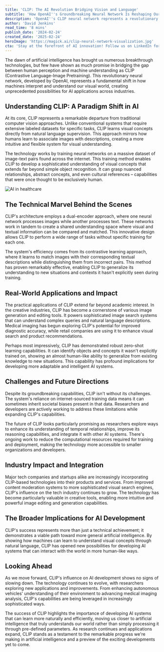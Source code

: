 ```yaml
---
title: 'CLIP: The AI Revolution Bridging Vision and Language'
subtitle: 'How OpenAI''s Groundbreaking Neural Network Is Reshaping Our Understanding of Artificial Intelligence'
description: 'OpenAI''s CLIP neural network represents a revolutionary approach to bridging visual and language understanding in AI. By learning directly from natural language supervision and employing a dual-encoder architecture, CLIP has demonstrated remarkable capabilities in understanding complex visual concepts and relationships. Its impact spans multiple industries, from creative tools to medical imaging, marking a significant step toward more intuitive and adaptable AI systems.'
author: 'David Jenkins'
read_time: '8 mins'
publish_date: '2024-02-24'
created_date: '2025-02-24'
heroImage: 'https://magick.ai/clip-neural-network-visualization.jpg'
cta: 'Stay at the forefront of AI innovation! Follow us on LinkedIn for daily updates on groundbreaking technologies like CLIP and expert insights into the future of artificial intelligence.'
---
```


The dawn of artificial intelligence has brought us numerous breakthrough technologies, but few have shown as much promise in bridging the gap between human perception and machine understanding as CLIP (Contrastive Language-Image Pretraining). This revolutionary neural network, developed by OpenAI, represents a fundamental shift in how machines interpret and understand our visual world, creating unprecedented possibilities for AI applications across industries.

## Understanding CLIP: A Paradigm Shift in AI

At its core, CLIP represents a remarkable departure from traditional computer vision approaches. Unlike conventional systems that require extensive labeled datasets for specific tasks, CLIP learns visual concepts directly from natural language supervision. This approach mirrors how humans learn to associate images with descriptions, creating a more intuitive and flexible system for visual understanding.

The technology works by training neural networks on a massive dataset of image-text pairs found across the internet. This training method enables CLIP to develop a sophisticated understanding of visual concepts that extends far beyond simple object recognition. It can grasp nuanced relationships, abstract concepts, and even cultural references – capabilities that were once thought to be exclusively human.

![AI in healthcare](https://magick.ai/clip-neural-network-visualization.jpg)

## The Technical Marvel Behind the Scenes

CLIP's architecture employs a dual-encoder approach, where one neural network processes images while another processes text. These networks work in tandem to create a shared understanding space where visual and textual information can be compared and matched. This innovative design allows CLIP to perform a wide range of tasks without specific training for each one.

The system's efficiency comes from its contrastive learning approach, where it learns to match images with their corresponding textual descriptions while distinguishing them from incorrect pairs. This method has proven remarkably effective, enabling CLIP to generalize its understanding to new situations and contexts it hasn't explicitly seen during training.

## Real-World Applications and Impact

The practical applications of CLIP extend far beyond academic interest. In the creative industries, CLIP has become a cornerstone of various image generation and editing tools. It powers sophisticated image search systems that can understand complex queries and natural language descriptions. Medical imaging has begun exploring CLIP's potential for improved diagnostic accuracy, while retail companies are using it to enhance visual search and product recommendations.

Perhaps most impressively, CLIP has demonstrated robust zero-shot learning capabilities. It can identify objects and concepts it wasn't explicitly trained on, showing an almost human-like ability to generalize from existing knowledge to new situations. This capability has profound implications for developing more adaptable and intelligent AI systems.

## Challenges and Future Directions

Despite its groundbreaking capabilities, CLIP isn't without its challenges. The system's reliance on internet-sourced training data means it can sometimes inherit societal biases present in that data. Researchers and developers are actively working to address these limitations while expanding CLIP's capabilities.

The future of CLIP looks particularly promising as researchers explore ways to enhance its understanding of temporal relationships, improve its reasoning capabilities, and integrate it with other AI systems. There's ongoing work to reduce the computational resources required for training and deployment, making the technology more accessible to smaller organizations and developers.

## Industry Impact and Integration

Major tech companies and startups alike are increasingly incorporating CLIP-based technologies into their products and services. From improved content moderation systems to more sophisticated visual search engines, CLIP's influence on the tech industry continues to grow. The technology has become particularly valuable in creative tools, enabling more intuitive and powerful image editing and generation capabilities.

## The Broader Implications for AI Development

CLIP's success represents more than just a technical achievement; it demonstrates a viable path toward more general artificial intelligence. By showing how machines can learn to understand visual concepts through natural language, CLIP has opened new possibilities for developing AI systems that can interact with the world in more human-like ways.

## Looking Ahead

As we move forward, CLIP's influence on AI development shows no signs of slowing down. The technology continues to evolve, with researchers exploring new applications and improvements. From enhancing autonomous vehicles' understanding of their environment to advancing medical imaging analysis, CLIP's capabilities are being leveraged in increasingly sophisticated ways.

The success of CLIP highlights the importance of developing AI systems that can learn more naturally and efficiently, moving us closer to artificial intelligence that truly understands our world rather than simply processing it through pre-defined parameters. As research continues and applications expand, CLIP stands as a testament to the remarkable progress we're making in artificial intelligence and a preview of the exciting developments yet to come.